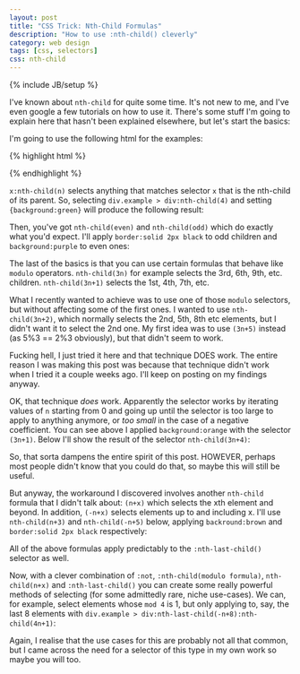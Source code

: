 ```yaml
---
layout: post
title: "CSS Trick: Nth-Child Formulas"
description: "How to use :nth-child() cleverly"
category: web design
tags: [css, selectors]
css: nth-child
---
```

{% include JB/setup %}

I've known about `nth-child` for quite some time. It's not new to me, and I've even google a few tutorials on how to use it. There's some stuff I'm going to explain here that hasn't been explained elsewhere, but let's start the basics:

I'm going to use the following html for the examples:

{% highlight html %}
<div class="example">
	<div></div>
	<div></div>
	<div></div>
	<div></div>
	<div></div>
	<div></div>
	<div></div>
	<div></div>
	<div></div>
	<div></div>
</div>
{% endhighlight %}

`x:nth-child(n)` selects anything that matches selector `x` that is the nth-child of its parent. So, selecting `div.example > div:nth-child(4)` and setting `{background:green}` will produce the following result:

<div class="example e1">
	<div></div>
	<div></div>
	<div></div>
	<div></div>
	<div></div>
	<div></div>
	<div></div>
	<div></div>
	<div></div>
	<div></div>
</div>

Then, you've got `nth-child(even)` and `nth-child(odd)` which do exactly what you'd expect. I'll apply `border:solid 2px black` to odd children and `background:purple` to even ones:

<div class="example e2">
	<div></div>
	<div></div>
	<div></div>
	<div></div>
	<div></div>
	<div></div>
	<div></div>
	<div></div>
	<div></div>
	<div></div>
</div>

The last of the basics is that you can use certain formulas that behave like `modulo` operators. `nth-child(3n)` for example selects the 3rd, 6th, 9th, etc. children. `nth-child(3n+1)` selects the 1st, 4th, 7th, etc.

<div class="example e3">
	<div></div>
	<div></div>
	<div></div>
	<div></div>
	<div></div>
	<div></div>
	<div></div>
	<div></div>
	<div></div>
	<div></div>
</div>

What I recently wanted to achieve was to use one of those `modulo` selectors, but without affecting some of the first ones. I wanted to use `nth-child(3n+2)`, which normally selects the 2nd, 5th, 8th etc elements, but I didn't want it to select the 2nd one. My first idea was to use `(3n+5)` instead (as 5%3 == 2%3 obviously), but that didn't seem to work.

<aside>Fucking hell, I just tried it here and that technique DOES work. The entire reason I was making this post was because that technique didn't work when I tried it a couple weeks ago. I'll keep on posting on my findings anyway.</aside>

OK, that technique *does* work. Apparently the selector works by iterating values of `n` starting from 0 and going up until the selector is too large to apply to anything anymore, or *too small* in the case of a negative coefficient. You can see above I applied `background:orange` with the selector `(3n+1)`. Below I'll show the result of the selector `nth-child(3n+4)`:

<div class="example e4">
	<div></div>
	<div></div>
	<div></div>
	<div></div>
	<div></div>
	<div></div>
	<div></div>
	<div></div>
	<div></div>
	<div></div>
</div>

So, that sorta dampens the entire spirit of this post. HOWEVER, perhaps most people didn't know that you could do that, so maybe this will still be useful.

But anyway, the workaround I discovered involves another `nth-child` formula that I didn't talk about: `(n+x)` which selects the xth element and beyond. In addition, `(-n+x)` selects elements up to and including x. I'll use `nth-child(n+3)` and `nth-child(-n+5)` below, applying `backround:brown` and `border:solid 2px black` respectively:

<div class="example e5">
	<div></div>
	<div></div>
	<div></div>
	<div></div>
	<div></div>
	<div></div>
	<div></div>
	<div></div>
	<div></div>
	<div></div>
</div>

All of the above formulas apply predictably to the `:nth-last-child()` selector as well.

Now, with a clever combination of `:not`, `:nth-child(modulo formula)`, `nth-child(n+x)` and `:nth-last-child()` you can create some really powerful methods of selecting (for some admittedly rare, niche use-cases). We can, for example, select elements whose `mod 4` is 1, but only applying to, say, the last 8 elements with `div.example > div:nth-last-child(-n+8):nth-child(4n+1)`:

<div class="example e6">
	<div></div>
	<div></div>
	<div></div>
	<div></div>
	<div></div>
	<div></div>
	<div></div>
	<div></div>
	<div></div>
	<div></div>
	<div></div>
	<div></div>
	<div></div>
	<div></div>
	<div></div>
	<div></div>
	<div></div>
	<div></div>
	<div></div>
	<div></div>
</div>

Again, I realise that the use cases for this are probably not all that common, but I came across the need for a selector of this type in my own work so maybe you will too.
